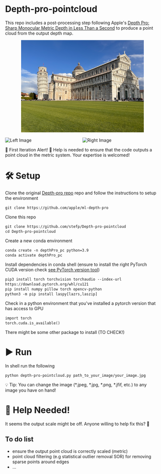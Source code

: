 # Depth-pro-pointcloud
This repo includes a post-processing step following Apple's [Depth Pro: Sharp Monocular Metric Depth in Less Than a Second](https://arxiv.org/abs/2410.02073) to produce a point cloud from the output depth map.

<p align="center">
  <img src="images/pisa_small.PNG" alt="Centered Image" width="400"/>
</p>

<div style="display: flex; justify-content: space-between;">
  <img src="images/pisa1.gif" alt="Left Image" width="400"/>
  <img src="images/pisa3.gif" alt="Right Image" width="400"/>
</div>

🚀 First Iteration Alert! 🚀
Help is needed to ensure that the code outputs a point cloud in the metric system. Your expertise is welcomed!

# 🛠️ Setup 
Clone the original [Depth-pro repo](https://github.com/apple/ml-depth-pro) repo and follow the instructions to setup the environment

 ```
git clone https://github.com/apple/ml-depth-pro
```

Clone this repo

 ```
git clone https://github.com/stefp/Depth-pro-pointcloud
cd Depth-pro-pointcloud
```

Create a new conda environment
 ```
conda create -n depthPro_pc python=3.9
conda activate depthPro_pc
```

Install dependencies in conda shell (ensure to install the right PyTorch CUDA version check [see PyTorch version tool](https://pytorch.org/get-started/locally/))
```
pip3 install torch torchvision torchaudio --index-url https://download.pytorch.org/whl/cu121
pip install numpy pillow torch opencv-python
python3 -m pip install laspy[lazrs,laszip]
```

Check in a python environment that you've installed a pytorch version that has access to GPU
```
import torch
torch.cuda.is_available()
```

There might be some other package to install (TO CHECK!)

# ▶️ Run 
In shell run the following
```
python depth-pro-pointcloud.py path_to_your_image/your_image.jpg
```

💡 Tip: You can change the image (*.jpeg, *.jpg, *.png, *.jfif, etc.) to any image you have on hand!

# 🙏 Help Needed!
It seems the output scale might be off. Anyone willing to help fix this? 🤔
## To do list
- ensure the output point cloud is correctly scaled (metric)
- point cloud filtering (e.g statistical outlier removal SOR) for removing sparse points around edges
- ...

